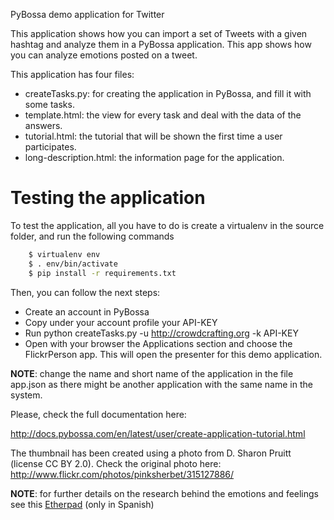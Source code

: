 PyBossa demo application for Twitter

This application shows how you can import a set of Tweets with a given hashtag
and analyze them in a PyBossa application. This app shows how you can analyze
emotions posted on a tweet.

This application has four files:

*  createTasks.py: for creating the application in PyBossa, and fill it with some tasks.
*  template.html: the view for every task and deal with the data of the answers.
*  tutorial.html: the tutorial that will be shown the first time a user
   participates.
*  long-description.html: the information page for the application.

Testing the application
=======================

To test the application, all you have to do is create a virtualenv in the
source folder, and run the following commands

```bash
    $ virtualenv env
    $ . env/bin/activate
    $ pip install -r requirements.txt
```
Then, you can follow the next steps:

*  Create an account in PyBossa
*  Copy under your account profile your API-KEY
*  Run python createTasks.py -u http://crowdcrafting.org -k API-KEY
*  Open with your browser the Applications section and choose the FlickrPerson app. This will open the presenter for this demo application.

**NOTE**: change the name and short name of the application in the file
app.json as there might be another application with the same name in the
system.

Please, check the full documentation here:

http://docs.pybossa.com/en/latest/user/create-application-tutorial.html

The thumbnail has been created using a photo from D. Sharon Pruitt (license CC BY 2.0). 
Check the original photo here: http://www.flickr.com/photos/pinksherbet/315127886/

**NOTE**: for further details on the research behind the emotions and feelings
see this [Etherpad](https://etherpad.mozilla.org/sentiment) (only in Spanish)
